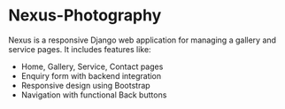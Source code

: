 # Nexus-Photography
Nexus is a responsive Django web application for managing a gallery and service pages. 
It includes features like:

- Home, Gallery, Service, Contact pages
- Enquiry form with backend integration
- Responsive design using Bootstrap
- Navigation with functional Back buttons
